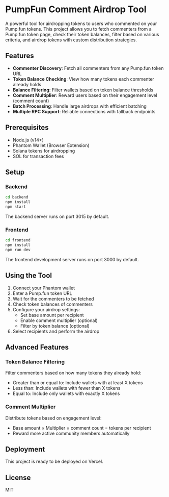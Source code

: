 # PumpFun Comment Airdrop Tool

A powerful tool for airdropping tokens to users who commented on your Pump.fun tokens. This project allows you to fetch commenters from a Pump.fun token page, check their token balances, filter based on various criteria, and airdrop tokens with custom distribution strategies.

## Features

- **Commenter Discovery**: Fetch all commenters from any Pump.fun token URL
- **Token Balance Checking**: View how many tokens each commenter already holds
- **Balance Filtering**: Filter wallets based on token balance thresholds
- **Comment Multiplier**: Reward users based on their engagement level (comment count)
- **Batch Processing**: Handle large airdrops with efficient batching
- **Multiple RPC Support**: Reliable connections with fallback endpoints

## Prerequisites

- Node.js (v14+)
- Phantom Wallet (Browser Extension)
- Solana tokens for airdropping
- SOL for transaction fees

## Setup

### Backend

```bash
cd backend
npm install
npm start
```

The backend server runs on port 3015 by default.

### Frontend

```bash
cd frontend
npm install
npm run dev
```

The frontend development server runs on port 3000 by default.

## Using the Tool

1. Connect your Phantom wallet
2. Enter a Pump.fun token URL
3. Wait for the commenters to be fetched
4. Check token balances of commenters
5. Configure your airdrop settings:
   - Set base amount per recipient
   - Enable comment multiplier (optional)
   - Filter by token balance (optional)
6. Select recipients and perform the airdrop

## Advanced Features

### Token Balance Filtering

Filter commenters based on how many tokens they already hold:
- Greater than or equal to: Include wallets with at least X tokens
- Less than: Include wallets with fewer than X tokens
- Equal to: Include only wallets with exactly X tokens

### Comment Multiplier

Distribute tokens based on engagement level:
- Base amount × Multiplier × comment count = tokens per recipient
- Reward more active community members automatically

## Deployment

This project is ready to be deployed on Vercel.

## License

MIT 